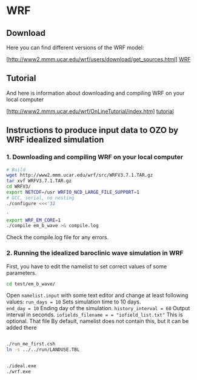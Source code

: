 # WRF

## Download

Here you can find different versions of the WRF model:

[http://www2.mmm.ucar.edu/wrf/users/download/get_sources.html] [WRF]

## Tutorial

And here is information about downloading and compiling WRF on your local computer

[http://www2.mmm.ucar.edu/wrf/OnLineTutorial/index.htm] [tutorial]

## Instructions to produce input data to OZO by WRF idealized simulation

### 1. Downloading and compiling WRF on your local computer
```sh
# Build
wget http://www2.mmm.ucar.edu/wrf/src/WRFV3.7.1.TAR.gz
tar xvf WRFV3.7.1.TAR.gz
cd WRFV3/
export NETCDF=/usr WRFIO_NCD_LARGE_FILE_SUPPORT=1
# GCC, serial, no nesting
./configure <<<'32

'
export WRF_EM_CORE=1
./compile em_b_wave >& compile.log
```
Check the compile.log file for any errors.

### 2. Running the idealized baroclinic wave simulation in WRF
First, you have to edit the namelist to set correct values of some parameters.
```sh
cd test/em_b_wave/
```
Open `namelist.input` with some text editor and change at least following values:
`run_days = 10` Sets simulation time to 10 days.  
`end_day = 10` Ending day of the simulation.
`history_interval = 60` Output interval in seconds.
`iofields_filename = = "iofield_list.txt"` This is optional. That file By default, namelist does not contain this, but it can be added there




```sh

./run_me_first.csh
ln -s ../../run/LANDUSE.TBL


./ideal.exe
./wrf.exe
```




[//]: # (Reference links)

[WRF]: <https://software.intel.com/en-us/articles/free_mkl>
[tutorial]: <http://www2.mmm.ucar.edu/wrf/OnLineTutorial/index.htm>

